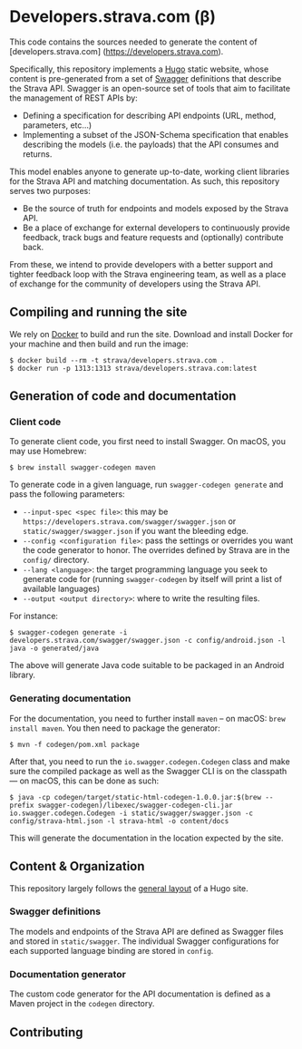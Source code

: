 # Developers.strava.com (β)

This code contains the sources needed to generate the content of [developers.strava.com]
(https://developers.strava.com).

Specifically, this repository implements a [Hugo](https://gohugo.io) static website, whose content
is pre-generated from a set of [Swagger](swagger.io) definitions that describe the Strava API.
Swagger is an open-source set of tools that aim to facilitate the management of REST APIs by:

- Defining a specification for describing API endpoints (URL, method, parameters, etc…)
- Implementing a subset of the JSON-Schema specification that enables describing the models (i.e.
  the payloads) that the API consumes and returns.

This model enables anyone to generate up-to-date, working client libraries for the Strava API and
matching documentation. As such, this repository serves two purposes:

- Be the source of truth for endpoints and models exposed by the Strava API.
- Be a place of exchange for external developers to continuously provide feedback, track bugs and
feature requests and (optionally) contribute back.

From these, we intend to provide developers with a better support and tighter feedback loop with
the Strava engineering team, as well as a place of exchange for the community of developers using
the Strava API.

## Compiling and running the site

We rely on [Docker](https://www.docker.com/) to build and run the site. Download and install Docker
for your machine and then build and run the image:

    $ docker build --rm -t strava/developers.strava.com .
    $ docker run -p 1313:1313 strava/developers.strava.com:latest

## Generation of code and documentation

### Client code

To generate client code, you first need to install Swagger. On macOS, you may use Homebrew:

    $ brew install swagger-codegen maven

To generate code in a given language, run `swagger-codegen generate` and pass the following
parameters:

- `--input-spec <spec file>`: this may be `https://developers.strava.com/swagger/swagger.json` or
`static/swagger/swagger.json` if you want the bleeding edge.
- `--config <configuration file>`: pass the settings or overrides you want the code generator to
honor. The overrides defined by Strava are in the `config/` directory.
- `--lang <language>`: the target programming language you seek to generate code for (running
`swagger-codegen` by itself will print a list of available languages)
- `--output <output directory>`: where to write the resulting files.

For instance:

    $ swagger-codegen generate -i developers.strava.com/swagger/swagger.json -c config/android.json -l java -o generated/java

The above will generate Java code suitable to be packaged in an Android library.

### Generating documentation

For the documentation, you need to further install `maven` – on macOS: `brew install maven`. You
then need to package the generator:

    $ mvn -f codegen/pom.xml package

After that, you need to run the `io.swagger.codegen.Codegen` class and make sure the compiled
package as well as the Swagger CLI is on the classpath — on macOS, this can be done as such:

    $ java -cp codegen/target/static-html-codegen-1.0.0.jar:$(brew --prefix swagger-codegen)/libexec/swagger-codegen-cli.jar io.swagger.codegen.Codegen -i static/swagger/swagger.json -c config/strava-html.json -l strava-html -o content/docs

This will generate the documentation in the location expected by the site.

## Content & Organization

This repository largely follows the [general layout](https://gohugo.io/overview/source-directory/)
of a Hugo site.

### Swagger definitions

The models and endpoints of the Strava API are defined as Swagger files and stored in
`static/swagger`. The individual Swagger configurations for each supported language binding are
stored in `config`.

### Documentation generator

The custom code generator for the API documentation is defined as a Maven project in the `codegen`
directory.

## Contributing
